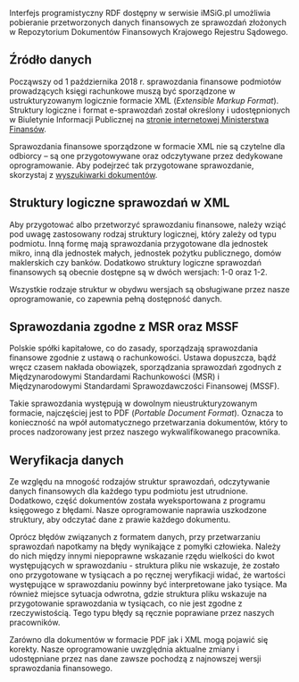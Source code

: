 Interfejs programistyczny RDF dostępny w serwisie iMSiG.pl umożliwia pobieranie
przetworzonych danych finansowych ze sprawozdań złożonych w Repozytorium Dokumentów
Finansowych Krajowego Rejestru Sądowego.

## Źródło danych
Począwszy od 1 października 2018 r. sprawozdania finansowe podmiotów prowadzących
księgi rachunkowe muszą być sporządzone w ustrukturyzowanym logicznie formacie
XML (*Extensible Markup Format*). Struktury logiczne i format e-sprawozdań został
określony i udostępnionych w Biuletynie Informacji Publicznej na
[stronie internetowej Ministerstwa Finansów](
https://www.gov.pl/web/kas/struktury-e-sprawozdan).

Sprawozdania finansowe sporządzone w formacie XML nie są czytelne dla odbiorcy – 
są one przygotowywane oraz odczytywane przez dedykowane oprogramowanie. Aby podejrzeć
tak przygotowane sprawozdanie, skorzystaj z [wyszukiwarki dokumentów](
https://www.imsig.pl/sprawozdania-finansowe).

## Struktury logiczne sprawozdań w XML
Aby przygotować albo przetworzyć sprawozdaniu finansowe, należy wziąć pod uwagę 
zastosowany rodzaj struktury logicznej, który zależy od typu podmiotu. Inną formę mają
sprawozdania przygotowane dla jednostek mikro, inną dla jednostek małych, jednostek
pożytku publicznego, domów maklerskich czy banków. Dodatkowo struktury logiczne
sprawozdań finansowych są obecnie dostępne są w dwóch wersjach: 1-0 oraz 1-2.

Wszystkie rodzaje struktur w obydwu wersjach są obsługiwane przez nasze oprogramowanie,
co zapewnia pełną dostępność danych.

## Sprawozdania zgodne z MSR oraz MSSF
Polskie spółki kapitałowe, co do zasady, sporządzają sprawozdania finansowe zgodnie
z ustawą o rachunkowości. Ustawa dopuszcza, bądź wręcz czasem nakłada obowiązek,
sporządzania sprawozdań zgodnych z Międzynarodowymi Standardami Rachunkowości (MSR)
i Międzynarodowymi Standardami Sprawozdawczości Finansowej (MSSF).

Takie sprawozdania występują w dowolnym nieustrukturyzowanym formacie, najczęściej
jest to PDF (*Portable Document Format*). Oznacza to konieczność na wpół automatycznego
przetwarzania dokumentów, który to proces nadzorowany jest przez naszego wykwalifikowanego
pracownika.

## Weryfikacja danych
Ze względu na mnogość rodzajów struktur sprawozdań, odczytywanie danych finansowych
dla każdego typu podmiotu jest utrudnione. Dodatkowo, część dokumentów została wyeksportowana
z programu księgowego z błędami. Nasze oprogramowanie naprawia uszkodzone struktury,
aby odczytać dane z prawie każdego dokumentu.

Oprócz błędów związanych z formatem danych, przy przetwarzaniu sprawozdań napotkamy
na błędy wynikające z pomyłki człowieka. Należy do nich między innymi niepoprawne
wskazanie rzędu wielkości do kwot występujących w sprawozdaniu - struktura pliku nie
wskazuje, że zostało ono przygotowane w tysiącach a po ręcznej weryfikacji widać,
że wartości występujące w sprawozdaniu powinny być interpretowane jako tysiące.
Ma również miejsce sytuacja odwrotna, gdzie struktura pliku wskazuje na przygotowanie
sprawozdania w tysiącach, co nie jest zgodne z rzeczywistością.
Tego typu błędy są ręcznie poprawiane przez naszych pracowników.

Zarówno dla dokumentów w formacie PDF jak i XML mogą pojawić się korekty. Nasze
oprogramowanie uwzględnia aktualne zmiany i udostępniane przez nas dane zawsze
pochodzą z najnowszej wersji sprawozdania finansowego.
